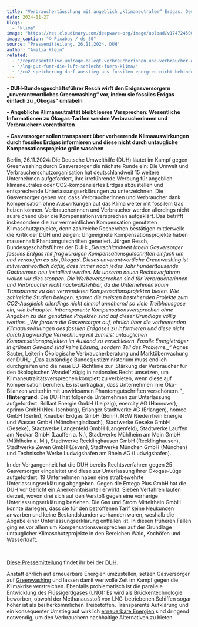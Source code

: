 ```yaml
---
title: "Verbrauchertäuschung mit angeblich „klimaneutralem“ Erdgas: Deutsche Umwelthilfe leitet Rechtsverfahren gegen 15 weitere Gasversorger ein"
date: 2024-11-27
blogs: 
  - "klima"
image: "https://res.cloudinary.com/deepwave-org/image/upload/v1747245007/deepwave.org/gasleitung_greenwashing_erdgas_pixabay_ds_30.jpg"
image_caption: "© Pixabay / ds_30"
source: "Pressemitteilung, 26.11.2024, DUH"
author: "Amalia Klein"
related: 
  - "/repraesentative-umfrage-belegt-verbraucherinnen-und-verbraucher-gehen-falschen-umweltversprechungen-zu-sogenanntem-bioplastik-auf-den-leim/"
  - "/lng-gut-fuer-die-luft-schlecht-fuers-klima/"
  - "/co2-speicherung-darf-ausstieg-aus-fossilen-energien-nicht-behindern/"
---
```


**• DUH-Bundesgeschäftsführer Resch wirft den Erdgasversorgern „unverantwortliches Greenwashing“ vor, indem sie fossiles Erdgas einfach zu „Ökogas“ umlabeln**

**• Angebliche Klimaneutralität bleibt leeres Versprechen: Wesentliche Informationen zu Ökogas-Tarifen werden Verbraucherinnen und Verbrauchern vorenthalten**

**• Gasversorger sollen transparent über verheerende Klimaauswirkungen durch fossiles Erdgas informieren und diese nicht durch untaugliche Kompensationsprojekte grün waschen**

Berlin, 26.11.2024: Die Deutsche Umwelthilfe (DUH) läutet im Kampf gegen Greenwashing durch Gasversorger die nächste Runde ein: Die Umwelt und Verbraucherschutzorganisation hat deutschlandweit 15 weitere Unternehmen aufgefordert, ihre irreführende Werbung für angeblich klimaneutrales oder CO2-kompensiertes Erdgas abzustellen und entsprechende Unterlassungserklärungen zu unterzeichnen. Die Gasversorger geben vor, dass Verbraucherinnen und Verbraucher dank Kompensation ohne Auswirkungen auf das Klima weiter mit fossilem Gas heizen können. Verbraucherinnen und Verbraucher werden allerdings nicht ausreichend über die Kompensationsversprechen aufgeklärt. Das betrifft insbesondere die zur vermeintlichen Kompensation genutzten Klimaschutzprojekte, denn zahlreiche Recherchen bestätigen mittlerweile die Kritik der DUH und zeigen: Ungeeignete Kompensationsprojekte haben massenhaft Phantomgutschriften generiert. Jürgen Resch, Bundesgeschäftsführer der DUH: _„__Deutschlandweit labeln Gasversorger fossiles Erdgas mit fragwürdigen Kompensationsgutschriften einfach um und verkaufen es als ‚Ökogas‘. Dieses unverantwortliche Greenwashing ist mitverantwortlich dafür, dass immer noch jedes Jahr hunderttausende Gasthermen neu installiert werden. Mit unseren neuen Rechtsverfahren wollen wir dies stoppen. Die Werbeversprechen sind für Verbraucherinnen und Verbraucher nicht nachvollziehbar, da die Unternehmen kaum Transparenz zu den verwendeten Kompensationsprojekten bieten. Wie zahlreiche Studien belegen, sparen die meisten bestehenden Projekte zum CO2-Ausgleich allerdings nicht einmal annähernd so viele Treibhausgase ein, wie behauptet. Intransparente Kompensationsversprechen ohne Angaben zu den genutzten Projekten sind auf dieser Grundlage völlig wertlos._ _Wir fordern die Gasversorger auf, ehrlich über die verheerenden Klimaauswirkungen des fossilen Erdgases zu informieren und diese nicht durch fragwürdige Verrechnung mit zumeist untauglichen Kompensationsprojekten im Ausland zu verschleiern. Fossile Energieträger in grünem Gewand sind keine Lösung, sondern Teil des Problems.__“_ Agnes Sauter, Leiterin Ökologische Verbraucherberatung und Marktüberwachung der DUH_: „Das zuständige Bundesjustizministerium muss endlich durchgreifen und die neue EU-Richtlinie zur ‚Stärkung der Verbraucher für den ökologischen Wandel‘ zügig in nationales Recht umsetzen, um Klimaneutralitätsversprechen komplett zu verbieten, wenn diese auf Kompensation beruhen. Es ist untragbar, dass Unternehmen ihre Öko-Bilanzen weiterhin mit unwirksamen Phantomgutschriften verschönern.“_ **Hintergrund:** Die DUH hat folgende Unternehmen zur Unterlassung aufgefordert: Brillant Energie GmbH (Leipzig), enercity AG (Hannover), eprimo GmbH (Neu-Isenburg), Erlanger Stadtwerke AG (Erlangen), homee GmbH (Berlin), Knauber Erdgas GmbH (Bonn), NEW Niederrhein Energie und Wasser GmbH (Mönchengladbach), Stadtwerke Geseke GmbH (Geseke), Stadtwerke Langenfeld GmbH (Langenfeld), Stadtwerke Lauffen am Neckar GmbH (Lauffen a. N.), Stadtwerke Mühlheim am Main GmbH (Mühlheim a. M.), Stadtwerke Recklinghausen GmbH (Recklinghausen), Stadtwerke Zeven GmbH (Zeven), Stadtwerke München GmbH (München) und Technische Werke Ludwigshafen am Rhein AG (Ludwigshafen).

In der Vergangenheit hat die DUH bereits Rechtsverfahren gegen 25 Gasversorger eingeleitet und diese zur Unterlassung ihrer Ökogas-Lüge aufgefordert. 19 Unternehmen haben eine strafbewehrte Unterlassungserklärung abgegeben. Gegen die Entega Plus GmbH hat die DUH vor Gericht ein Anerkenntnisurteil erwirkt. Sieben Verfahren laufen derzeit, wovon drei sich auf den Verstoß gegen eine vorherige Unterlassungserklärung beziehen. Die Gas und Strom Mittelrhein GmbH konnte darlegen, dass sie für den betroffenen Tarif keine Neukunden anwarben und keine Bestandskunden vorhanden waren, weshalb die Abgabe einer Unterlassungserklärung entfallen ist. In diesen früheren Fällen ging es vor allem um Kompensationsversprechen auf der Grundlage untauglicher Klimaschutzprojekte in den Bereichen Wald, Kochöfen und Wasserkraft.

 

[Diese Pressemitteilung](https://www.duh.de/presse/pressemitteilungen/pressemitteilung/verbrauchertaeuschung-mit-angeblich-klimaneutralem-erdgas-deutsche-umwelthilfe-leitet-rechtsverfah/) findet ihr bei der [DUH](https://www.duh.de/).

Anstatt ehrlich auf erneuerbare Energien umzustellen, setzen Gasversorger auf [Greenwashing](https://www.deepwave.org/repraesentative-umfrage-belegt-verbraucherinnen-und-verbraucher-gehen-falschen-umweltversprechungen-zu-sogenanntem-bioplastik-auf-den-leim/) und lassen damit wertvolle Zeit im Kampf gegen die Klimakrise verstreichen. Ebenfalls problematisch ist die parallele Entwicklung des [Flüssigerdgases (LNG)](https://www.deepwave.org/lng-gut-fuer-die-luft-schlecht-fuers-klima/): Es wird als Brückentechnologie beworben, obwohl der Methanausstoß von LNG-betriebenen Schiffen sogar höher ist als bei herkömmlichen Treibstoffen. Transparente Aufklärung und ein konsequenter Umstieg auf wirklich [erneuerbare Energien](https://www.deepwave.org/co2-speicherung-darf-ausstieg-aus-fossilen-energien-nicht-behindern/) sind dringend notwendig, um den Verbrauchern nachhaltige Alternativen zu bieten.

